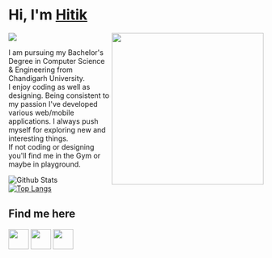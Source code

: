 # Hi, I'm [Hitik](https://hitik20.tech/)

<img src="https://raw.githubusercontent.com/hitiksaini/hitiksaini/master/Hitik%20saini.gif">
<img align='right' src="https://media.giphy.com/media/yU0vrGBTI6TKg/giphy.gif" width="300">


I am pursuing my Bachelor's Degree in Computer Science & Engineering from Chandigarh University.<br>
I enjoy coding as well as designing.
Being consistent to my passion I've developed various web/mobile applications. I always push myself for exploring new and interesting things. <br>
If not coding or designing you'll find me in the Gym or maybe in playground.<br>

![ Github Stats](https://github-readme-stats.vercel.app/api?username=hitiksaini&show_icons=true)  <br>
[![Top Langs](https://github-readme-stats.vercel.app/api/top-langs/?username=hitiksaini&layout=compact)](https://github.com/hitiksaini/github-readme-stats)

## Find me here
<a href="https://www.linkedin.com/in/hitik-saini-042691193/"><img src="https://github.com/hitiksaini/hitiksaini/blob/master/logo/linkedin.png" width="40" /></a>
<a href="https://www.instagram.com/hitik_20/"><img src="https://github.com/hitiksaini/hitiksaini/blob/master/logo/instagram.png" width="40" /></a>
<a href="https://twitter.com/SainiHitik"><img src="https://github.com/hitiksaini/hitiksaini/blob/master/logo/twitter.png" width="40" /></a>
